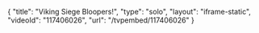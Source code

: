 {
    "title": "Viking Siege Bloopers!",
    "type": "solo",
    "layout": "iframe-static",
    "videoId": "117406026",
    "url": "\/tvpembed\/117406026"
}